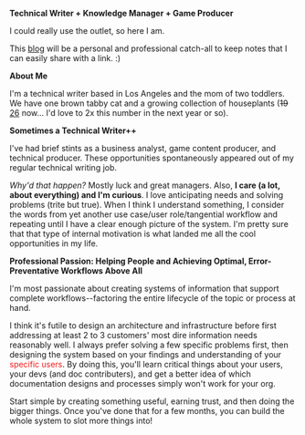 **Technical Writer + Knowledge Manager + Game Producer**

I could really use the outlet, so here I am. 

This [blog](2025/06/21/about-this-blog.html) will be a personal and professional catch-all to keep notes that I can easily share with a link. :)

**About Me**

I'm a technical writer based in Los Angeles and the mom of two toddlers. We have one brown tabby cat and a growing collection of houseplants (<s>19</s> [26](2025/07/05/what-i-did-during-mid-year-break.html#plants) now... I'd love to 2x this number in the next year or so). 


**Sometimes a Technical Writer++**

I've had brief stints as a business analyst, game content producer, and technical producer. These opportunities spontaneously appeared out of my regular technical writing job. 

_Why'd that happen?_ Mostly luck and great managers. Also, **I care (a lot, about everything) and I'm curious**. I love anticipating needs and solving problems (trite but true). When I think I understand something, I consider the words from yet another use case/user role/tangential workflow and repeating until I have a clear enough picture of the system. I'm pretty sure that that type of internal motivation is what landed me all the cool opportunities in my life. 


**Professional Passion: Helping People and Achieving Optimal, Error-Preventative Workflows Above All**

I'm most passionate about creating systems of information that support complete workflows--factoring the entire lifecycle of the topic or process at hand.

I think it's futile to design an architecture and infrastructure before first addressing at least 2 to 3 customers' most dire information needs reasonably well. I always prefer solving a few specific problems first, then designing the system based on your findings and understanding of your <font color="#F21B1B">specific users</font>. By doing this, you'll learn critical things about your users, your devs (and doc contributers), and get a better idea of which documentation designs and processes simply won't work for your org. 

Start simple by creating something useful, earning trust, and then doing the bigger things. Once you've done that for a few months, you can build the whole system to slot more things into!